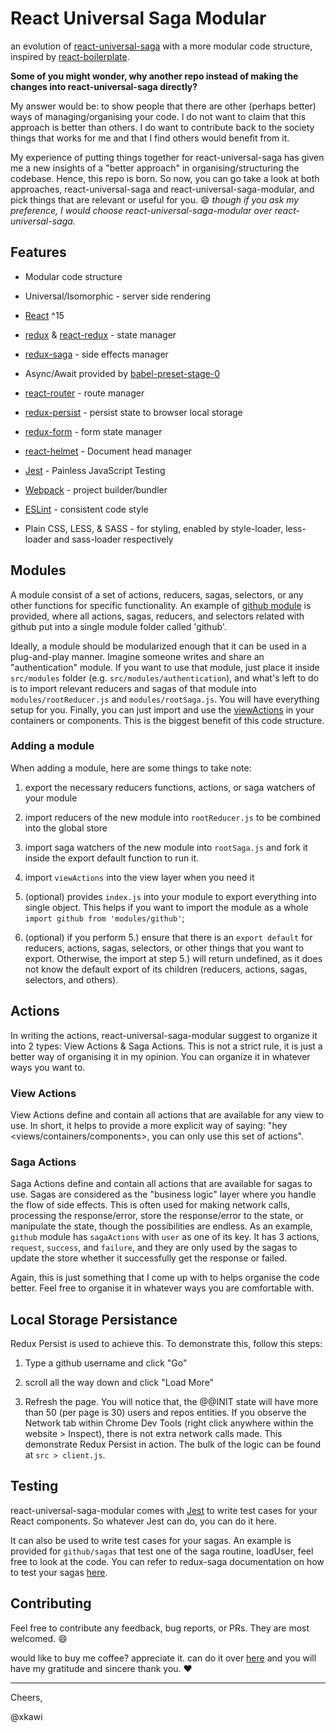 
# React Universal Saga Modular

an evolution of [react-universal-saga](https://github.com/xkawi/react-universal-saga) with a more modular code structure, inspired by [react-boilerplate](https://github.com/mxstbr/react-boilerplate).

**Some of you might wonder, why another repo instead of making the changes into react-universal-saga directly?**

My answer would be: to show people that there are other (perhaps better) ways of managing/organising your code. I do not want to claim that this approach is better than others. I do want to contribute back to the society things that works for me and that I find others would benefit from it.

My experience of putting things together for react-universal-saga has given me a new insights of a "better approach" in organising/structuring the codebase. Hence, this repo is born. So now, you can go take a look at both approaches, react-universal-saga and react-universal-saga-modular, and pick things that are relevant or useful for you. :smile: _though if you ask my preference, I would choose react-universal-saga-modular over react-universal-saga._

## Features

* Modular code structure

* Universal/Isomorphic - server side rendering

* [React](https://facebook.github.io/react/) ^15

* [redux](https://github.com/reactjs/redux) & [react-redux](https://github.com/reactjs/react-redux) - state manager

* [redux-saga](https://github.com/yelouafi/redux-saga) - side effects manager

* Async/Await provided by [babel-preset-stage-0](https://babeljs.io/docs/plugins/preset-stage-0/)

* [react-router](https://github.com/ReactTraining/react-router/tree/v2.8.1) - route manager

* [redux-persist](https://github.com/rt2zz/redux-persist) - persist state to browser local storage

* [redux-form](https://github.com/erikras/redux-form) - form state manager 

* [react-helmet](https://github.com/nfl/react-helmet) - Document head manager

* [Jest](https://github.com/facebook/jest) - Painless JavaScript Testing

* [Webpack](https://webpack.github.io/) - project builder/bundler

* [ESLint](http://eslint.org/) - consistent code style

* Plain CSS, LESS, & SASS - for styling, enabled by style-loader, less-loader and sass-loader respectively

## Modules

A module consist of a set of actions, reducers, sagas, selectors, or any other functions for specific functionality. An example of [github module](https://github.com/xkawi/react-universal-saga-modular/tree/master/src/modules/github) is provided, where all actions, sagas, reducers, and selectors related with github put into a single module folder called 'github'.

Ideally, a module should be modularized enough that it can be used in a plug-and-play manner. Imagine someone writes and share an "authentication" module. If you want to use that module, just place it inside `src/modules` folder (e.g. `src/modules/authentication`), and what's left to do is to import relevant reducers and sagas of that module into `modules/rootReducer.js` and `modules/rootSaga.js`. You will have everything setup for you. Finally, you can just import and use the [viewActions](#view-actions) in your containers or components. This is the biggest benefit of this code structure.

### Adding a module

When adding a module, here are some things to take note:

1. export the necessary reducers functions, actions, or saga watchers of your module

2. import reducers of the new module into `rootReducer.js` to be combined into the global store

3. import saga watchers of the new module into `rootSaga.js` and fork it inside the export default function to run it.

4. import `viewActions` into the view layer when you need it

5. (optional) provides `index.js` into your module to export everything into single object. This helps if you want to import the module as a whole `import github from 'modules/github'`;

6. (optional) if you perform 5.) ensure that there is an `export default` for reducers, actions, sagas, selectors, or other things that you want to export. Otherwise, the import at step 5.) will return undefined, as it does not know the default export of its children (reducers, actions, sagas, selectors, and others).

## Actions

In writing the actions, react-universal-saga-modular suggest to organize it into 2 types: View Actions & Saga Actions. This is not a strict rule, it is just a better way of organising it in my opinion. You can organize it in whatever ways you want to.

### View Actions

View Actions define and contain all actions that are available for any view to use. In short, it helps to provide a more explicit way of saying: "hey <views/containers/components>, you can only use this set of actions".

### Saga Actions

Saga Actions define and contain all actions that are available for sagas to use. Sagas are considered as the "business logic" layer where you handle the flow of side effects. This is often used for making network calls, processing the response/error, store the response/error to the state, or manipulate the state, though the possibilities are endless. As an example, `github` module has `sagaActions` with `user` as one of its key. It has 3 actions, `request`, `success`, and `failure`, and they are only used by the sagas to update the store whether it successfully get the response or failed.

Again, this is just something that I come up with to helps organise the code better. Feel free to organise it in whatever ways you are comfortable with.

## Local Storage Persistance

Redux Persist is used to achieve this. To demonstrate this, follow this steps:

1. Type a github username and click "Go"

2. scroll all the way down and click "Load More"

3. Refresh the page. You will notice that, the @@INIT state will have more than 50 (per page is 30) users and repos entities. If you observe the Network tab within Chrome Dev Tools (right click anywhere within the website > Inspect), there is not extra network calls made. This demonstrate Redux Persist in action. The bulk of the logic can be found at `src > client.js`.  

## Testing

react-universal-saga-modular comes with [Jest](http://facebook.github.io/jest/) to write test cases for your React components. So whatever Jest can do, you can do it here. 

It can also be used to write test cases for your sagas. An example is provided for `github/sagas` that test one of the saga routine, loadUser, feel free to look at the code. You can refer to redux-saga documentation on how to test your sagas [here](http://yelouafi.github.io/redux-saga/docs/advanced/Testing.html).

## Contributing

Feel free to contribute any feedback, bug reports, or PRs. They are most welcomed. :smile:

would like to buy me coffee? appreciate it. can do it over [here](https://www.paypal.me/KawiXiao/3usd) and you will have my gratitude and sincere thank you. :heart: 

---

Cheers,

@xkawi
